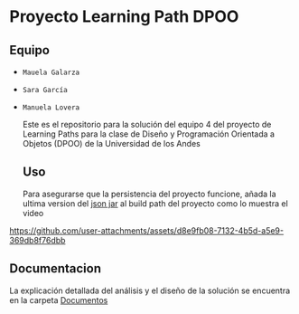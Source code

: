 # Proyecto Learning Path DPOO
## Equipo
- `Mauela Galarza`
- `Sara García`
- `Manuela Lovera`

  Este es el repositorio para la solución del equipo 4 del proyecto de Learning Paths para la clase de Diseño y Programación Orientada a Objetos (DPOO) de la Universidad de los Andes

  ## Uso
  Para asegurarse que la persistencia del proyecto funcione, añada la ultima version del [json jar](https://mavenlibs.com/jar/file/org.json/json) al build path del proyecto como lo muestra el video


https://github.com/user-attachments/assets/d8e9fb08-7132-4b5d-a5e9-369db8f76dbb


## Documentacion
La explicación detallada del análisis y el diseño de la solución se encuentra en la carpeta [Documentos]()

